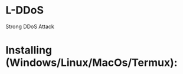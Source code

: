 # L-DDoS
Strong DDoS Attack
# Installing (Windows/Linux/MacOs/Termux):
<script apt-get update -y
apt-get install git
git clone https://github.com/Lanserq/L-DDoS
cd DDoS
bash setup.sh
python3 DDoS.py>
